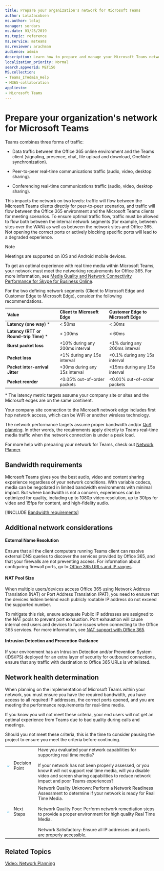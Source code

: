 ```yaml
---
title: Prepare your organization's network for Microsoft Teams
author: LolaJacobsen
ms.author: lolaj
manager: serdars
ms.date: 03/25/2019
ms.topic: reference
ms.service: msteams
ms.reviewer: arachman
audience: admin
description: Learn how to prepare and manage your Microsoft Teams network. Information includes network requirements, bandwidth requirements, and additional considerations.
localization_priority: Normal
search.appverid: MET150
MS.collection: 
- Teams_ITAdmin_Help
- M365-collaboration
appliesto:
- Microsoft Teams
---
```


# Prepare your organization's network for Microsoft Teams


Teams combines three forms of traffic:

-   Data traffic between the Office 365 online environment and the Teams client (signaling, presence, chat, file upload and download, OneNote synchronization).

-   Peer-to-peer real-time communications traffic (audio, video, desktop sharing).

-   Conferencing real-time communications traffic (audio, video, desktop sharing).

This impacts the network on two levels: traffic will flow between the Microsoft Teams clients directly for peer-to-peer scenarios, and traffic will flow between the Office 365 environment and the Microsoft Teams clients for meeting scenarios. To ensure optimal traffic flow, traffic must be allowed to flow both between the internal network segments (for example, between sites over the WAN) as well as between the network sites and Office 365. Not opening the correct ports or actively blocking specific ports will lead to a degraded experience.

> [!NOTE]
> Meetings are supported on iOS and Android mobile devices. 

To get an optimal experience with real time media within Microsoft Teams, your network must meet the networking requirements for Office 365. For more information, see [Media Quality and Network Connectivity Performance for Skype for Business Online](https://docs.microsoft.com/SkypeForBusiness/optimizing-your-network/media-quality-and-network-connectivity-performance).

For the two defining network segments (Client to Microsoft Edge and Customer Edge to Microsoft Edge), consider the following recommendations.


|Value  |Client to Microsoft Edge  |Customer Edge to Microsoft Edge  |
|:--- |:--- |:--- |
|**Latency (one way)** \*  |< 50ms          |< 30ms         |
|**Latency (RTT or Round-trip Time)** \* |< 100ms   |< 60ms |
|**Burst packet loss**    |<10% during any 200ms interval         |<1% during any 200ms interval         |
|**Packet loss**     |<1% during any 15s interval          |<0.1% during any 15s interval         |
|**Packet inter-arrival Jitter**    |<30ms during any 15s interval         |<15ms during any 15s interval         |
|**Packet reorder**    |<0.05% out-of-order packets         |<0.01% out-of-order packets         |

\* The latency metric targets assume your company site or sites and the Microsoft edges are on the same continent.

Your company site connection to the Microsoft network edge includes first hop network access, which can be WiFi or another wireless technology.

The network performance targets assume proper bandwidth and/or [QoS planning](QoS-in-Teams.md). In other words, the requirements apply directly to Teams real-time media traffic when the network connection is under a peak load.

For more help with preparing your network for Teams, check out [Network Planner](https://docs.microsoft.com/microsoftteams/network-planner).


## Bandwidth requirements
Microsoft Teams gives you the best audio, video and content sharing experience regardless of your network conditions. With variable codecs, media can be negotiated in limited bandwidth environments with minimal impact. But where bandwidth is not a concern, experiences can be optimized for quality, including up to 1080p video resolution, up to 30fps for video and 15fps for content, and high-fidelity audio.

[!INCLUDE [Bandwidth requirements](includes/bandwidth-requirements.md)]


<!--
The content you will find below can be used as supplemental background information; however, it is recommended that customers use [Network Planner](https://aka.ms/bwcalc) to track their needs.

> [!IMPORTANT]
>If the required bandwidth is not available, the media stack inside Teams will degrade the quality of the audio/video session to accommodate for that lower amount of available bandwidth, impacting the quality of the call/meeting. The Teams client will attempt to prioritize the quality of audio over the quality of video. It is therefore extremely important to have the expected bandwidth available.


|Activity  |Download Bandwidth  |Upload Bandwidth  |Traffic Flow |
|---------|---------|---------|---------|
|**Peer to peer Audio Call**     |0.1 Mb         |0.1Mb         |Client <> Client         |
|**Peer to peer Video Call (full screen)**     |4 Mb         |4Mb         |Client <> Client          |
|**Peer to peer Desktop Sharing (1920*1080 resolution)**     |4 Mb         |4 Mb         |Client <> Client          |
|**2 Participant Meeting**     |4 Mb         |4 Mb         |Client <> Office 365         |
|**3 participant meeting**     |8 Mb         |6.5 Mb         |Client <> Office 365           |
|**4 participant meeting**     |5.5 Mb         |4 Mb         |Client <> Office 365           |
|**5 participant+ meeting**     |6 Mb         |1.5 Mb         |Client <> Office 365           |
-->

Additional network considerations
---------------

#### External Name Resolution

Ensure that all the client computers running Teams client can resolve external DNS queries to discover the services provided by Office 365, and that your firewalls are not preventing access. For information about configuring firewall ports, go to [Office 365 URLs and IP ranges](office-365-urls-ip-address-ranges.md).

#### NAT Pool Size

When multiple users/devices access Office 365 using Network Address Translation (NAT) or Port Address Translation (PAT), you need to ensure that the devices hidden behind each publicly routable IP address do not exceed the supported number.

To mitigate this risk, ensure adequate Public IP addresses are assigned to the NAT pools to prevent port exhaustion. Port exhaustion will cause internal end users and devices to face issues when connecting to the Office 365 services. For more information, see [NAT support with Office 365](https://support.office.com/article/NAT-support-with-Office-365-170e96ea-d65d-4e51-acac-1de56abe39b9).

#### **Intrusion Detection and Prevention Guidance**

If your environment has an Intrusion Detection and/or Prevention System (IDS/IPS) deployed for an extra layer of security for outbound connections, ensure that any traffic with destination to Office 365 URLs is whitelisted.

Network health determination
-----------------

When planning on the implementation of Microsoft Teams within your network, you must ensure you have the required bandwidth, you have access to all required IP addresses, the correct ports opened, and you are meeting the performance requirements for real-time media.

If you know you will not meet these criteria, your end users will not get an optimal experience from Teams due to bad quality during calls and meetings.

Should you not meet these criteria, this is the time to consider pausing the project to ensure you meet the criteria before continuing.


|  |  |  |
|---------|---------|---------|
|![An icon representing a decision point](media/Prepare_your_organizations_network_for_Microsoft_Teams_image3.png)    |Decision Point         |Have you evaluated your network capabilities for supporting real time media?<br></br>If your network has not been properly assessed, or you know it will not support real time media, will you disable video and screen sharing capabilities to reduce network impact and poor Teams experiences?         |
|![An icon representing the next steps](media/Prepare_your_organizations_network_for_Microsoft_Teams_image4.png)     |Next Steps         |Network Quality Unknown: Perform a Network Readiness Assessment to determine if your network is ready for Real Time Media.<br></br>Network Quality Poor: Perform network remediation steps to provide a proper environment for high quality Real Time Media.<br></br>Network Satisfactory: Ensure all IP addresses and ports are properly accessible.           |

## Related Topics

[Video: Network Planning](https://aka.ms/teams-networking)
